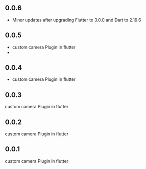 ## 0.0.6
* Minor updates after upgrading Flutter to 3.0.0 and Dart to 2.19.6

## 0.0.5
* custom camera Plugin in flutter
* 
## 0.0.4
*  custom camera Plugin in flutter

## 0.0.3
custom camera Plugin in flutter

## 0.0.2
custom camera Plugin in flutter

## 0.0.1
custom camera Plugin in flutter

